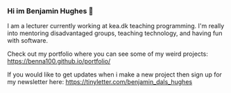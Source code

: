 ### Hi im Benjamin Hughes 👋

I am a lecturer currently working at kea.dk teaching programming. I'm really into mentoring disadvantaged groups, teaching technology, and having fun with software. 

Check out my portfolio where you can see some of my weird projects: https://benna100.github.io/portfolio/

If you would like to get updates when i make a new project then sign up for my newsletter here: https://tinyletter.com/benjamin_dals_hughes
